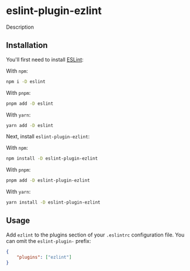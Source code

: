 # eslint-plugin-ezlint

Description

## Installation

You'll first need to install [ESLint](https://eslint.org/):

With `npm`:

```sh
npm i -D eslint
```

With `pnpm`:

```sh
pnpm add -D eslint
```

With `yarn`:

```sh
yarn add -D eslint
```

Next, install `eslint-plugin-ezlint`:

With `npm`:

```sh
npm install -D eslint-plugin-ezlint
```

With `pnpm`:

```sh
pnpm add -D eslint-plugin-ezlint
```

With `yarn`:

```sh
yarn install -D eslint-plugin-ezlint
```

## Usage

Add `ezlint` to the plugins section of your `.eslintrc` configuration file. You can omit the `eslint-plugin-` prefix:

```json
{
    "plugins": ["ezlint"]
}
```
